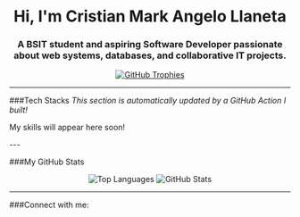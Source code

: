 <h1 align="center">Hi, I'm Cristian Mark Angelo Llaneta</h1>
<h3 align="center">A BSIT student and aspiring Software Developer passionate about web systems, databases, and collaborative IT projects.</h3>

<p align="center">
  <a href="https://github.com/ryo-ma/github-profile-trophy"><img src="https://github-profile-trophy.vercel.app/?username=crazysloths&theme=radical&column=7&margin-w=15&no-frame=true&no-bg=true" alt="GitHub Trophies"/></a>
</p>

---

###Tech Stacks
*This section is automatically updated by a GitHub Action I built!*

<p>My skills will appear here soon!</p>
---

###My GitHub Stats

<p align="center">
  <img src="https://github-readme-stats.vercel.app/api/top-langs?username=crazysloths&show_icons=true&locale=en&layout=compact&theme=tokyonight" alt="Top Languages" />
  <img src="https://github-readme-stats.vercel.app/api?username=crazysloths&show_icons=true&locale=en&theme=tokyonight" alt="GitHub Stats" />
</p>

---

###Connect with me:

